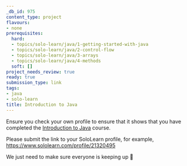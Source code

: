 ```yaml
---
_db_id: 975
content_type: project
flavours:
- none
prerequisites:
  hard:
  - topics/solo-learn/java/1-getting-started-with-java
  - topics/solo-learn/java/2-control-flow
  - topics/solo-learn/java/3-arrays
  - topics/solo-learn/java/4-methods
  soft: []
project_needs_review: true
ready: true
submission_type: link
tags:
- java
- solo-learn
title: Introduction to Java
---
```


Ensure you check your own profile to ensure that it shows that you have completed the [Introduction to Java](https://www.sololearn.com/learn/courses/java-introduction) course.

Please submit the link to your SoloLearn profile, for example, https://www.sololearn.com/profile/21320495

We just need to make sure everyone is keeping up 💚